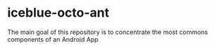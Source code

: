 # iceblue-octo-ant
The main goal of this repository is to concentrate the most commons components of an Android App
